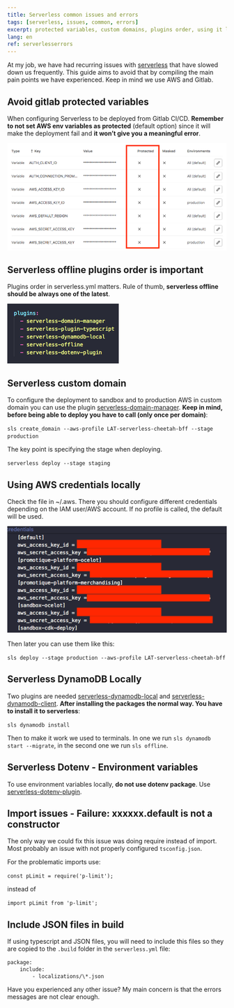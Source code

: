 ```yaml
---
title: Serverless common issues and errors
tags: [serverless, issues, common, errors]
excerpt: protected variables, custom domains, plugins order, using it locally...
lang: en
ref: serverlesserrors
---
```


At my job, we have had recurring issues with [serverless](https://www.serverless.com/) that have slowed down us frequently. This guide aims to avoid that by compiling the main pain points we have experienced. Keep in mind we use AWS and Gitlab.

## Avoid gitlab protected variables

When configuring Serverless to be deployed from Gitlab CI/CD. **Remember to not set AWS env variables as protected** (default option) since it will make the deployment fail and **it won’t give you a meaningful error**.

![Gitlab protected variables](/images/gitlabProtectedVariables.png)

## Serverless offline plugins order is important

Plugins order in serverless.yml matters. Rule of thumb, **serverless offline should be always one of the latest**.

![Plugins Order](/images/PluginsOrder.png)

## Serverless custom domain

To configure the deployment to sandbox and to production AWS in custom domain you can use the plugin [serverless-domain-manager](https://www.npmjs.com/package/serverless-domain-manager). **Keep in mind, before being able to deploy you have to call (only once per domain)**:

`sls create_domain --aws-profile LAT-serverless-cheetah-bff --stage production`

The key point is specifying the stage when deploying.

`serverless deploy --stage staging`

## Using AWS credentials locally

Check the file in ~/.aws. There you should configure different credentials depending on the IAM user/AWS account. If no profile is called, the default will be used.

![AWS Access Key](/images/AWSaccessKey.png)

Then later you can use them like this:

`sls deploy --stage production --aws-profile LAT-serverless-cheetah-bff`

## Serverless DynamoDB Locally

Two plugins are needed [serverless-dynamodb-local](https://github.com/99x/serverless-dynamodb-local) and [serverless-dynamodb-client](https://www.npmjs.com/package/serverless-dynamodb-client).
**After installing the packages the normal way. You have to install it to serverless**:

`sls dynamodb install`

Then to make it work we used to terminals. In one we run `sls dynamodb start --migrate`, in the second one we run `sls offline`.

## Serverless Dotenv - Environment variables

To use environment variables locally, **do not use dotenv package**. Use [serverless-dotenv-plugin](https://www.serverless.com/plugins/serverless-dotenv-plugin).

## Import issues - Failure: xxxxxx.default is not a constructor

The only way we could fix this issue was doing require instead of import. Most probably an issue with not properly configured `tsconfig.json`.

For the problematic imports use:

`const pLimit = require('p-limit');`

instead of

`import pLimit from 'p-limit';`

## Include JSON files in build

If using typescript and JSON files, you will need to include this files so they are copied to the `.build` folder in the `serverless.yml` file:

```
package:
    include:
        - localizations/\*.json
```

Have you experienced any other issue? My main concern is that the errors messages are not clear enough.
